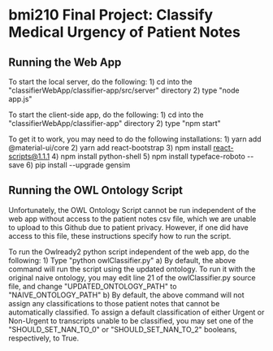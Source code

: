 # bmi210 Final Project: Classify Medical Urgency of Patient Notes
## Running the Web App
To start the local server, do the following:
    1) cd into the "classifierWebApp/classifier-app/src/server" directory
    2) type "node app.js"

To start the client-side app, do the following:
    1) cd into the "classifierWebApp/classifier-app" directory
    2) type "npm start"

To get it to work, you may need to do the following installations:
    1) yarn add @material-ui/core
    2) yarn add react-bootstrap
    3) npm install react-scripts@1.1.1
    4) npm install python-shell
    5) npm install typeface-roboto --save
    6) pip install --upgrade gensim

## Running the OWL Ontology Script
Unfortunately, the OWL Ontology Script cannot be run independent of the web app without access to the patient notes csv file, 
which we are unable to upload to this Github due to patient privacy. However, if one did have access to this file, these instructions 
specify how to run the script.

To run the Owlready2 python script independent of the web app, do the following:
    1) Type "python owlClassifier.py"
        a) By default, the above command will run the script using the updated ontology. To run it with the original naive ontology,
           you may edit line 21 of the owlClassifier.py source file, and change "UPDATED_ONTOLOGY_PATH" to "NAIVE_ONTOLOGY_PATH"
        b) By default, the above command will not assign any classifications to those patient notes that cannot be automatically 
           classified. To assign a default classification of either Urgent or Non-Urgent to transcripts unable to be classified, 
           you may set one of the "SHOULD_SET_NAN_TO_0" or "SHOULD_SET_NAN_TO_2" booleans, respectively, to True. 
